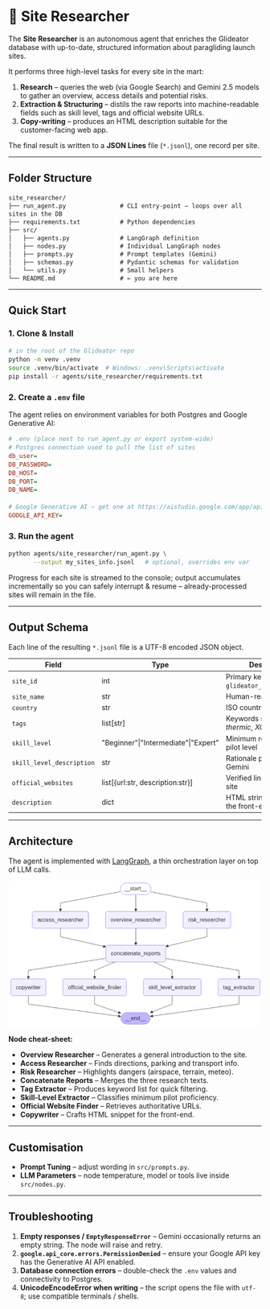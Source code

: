 # 📍 Site Researcher

The **Site Researcher** is an autonomous agent that enriches the Glideator database with up-to-date, structured information about paragliding launch sites.

It performs three high-level tasks for every site in the mart:

1. **Research** – queries the web (via Google Search) and Gemini 2.5 models to gather an overview, access details and potential risks.
2. **Extraction & Structuring** – distils the raw reports into machine-readable fields such as skill level, tags and official website URLs.
3. **Copy-writing** – produces an HTML description suitable for the customer-facing web app.

The final result is written to a **JSON Lines** file (`*.jsonl`), one record per site.

---

## Folder Structure
```
site_researcher/
├── run_agent.py               # CLI entry-point – loops over all sites in the DB
├── requirements.txt           # Python dependencies
├── src/
│   ├── agents.py              # LangGraph definition
│   ├── nodes.py               # Individual LangGraph nodes
│   ├── prompts.py             # Prompt templates (Gemini)
│   ├── schemas.py             # Pydantic schemas for validation
│   └── utils.py               # Small helpers
└── README.md                  # ← you are here
```

---

## Quick Start

### 1. Clone & Install
```bash
# in the root of the Glideator repo
python -m venv .venv
source .venv/bin/activate  # Windows: .venv\Scripts\activate
pip install -r agents/site_researcher/requirements.txt
```

### 2. Create a `.env` file
The agent relies on environment variables for both Postgres and Google Generative AI:

```ini
# .env (place next to run_agent.py or export system-wide)
# Postgres connection used to pull the list of sites
db_user=
DB_PASSWORD=
DB_HOST=
DB_PORT=
DB_NAME=

# Google Generative AI – get one at https://aistudio.google.com/app/apikey
GOOGLE_API_KEY=
```

### 3. Run the agent
```bash
python agents/site_researcher/run_agent.py \
       --output my_sites_info.jsonl   # optional, overrides env var
```

Progress for each site is streamed to the console; output accumulates incrementally so you can safely interrupt & resume – already-processed sites will remain in the file.

---

## Output Schema
Each line of the resulting `*.jsonl` file is a UTF-8 encoded JSON object.

| Field | Type | Description |
|-------|------|-------------|
| `site_id` | int | Primary key from `glideator_mart.dim_sites` |
| `site_name` | str | Human-readable name |
| `country` | str | ISO country code |
| `tags` | list[str] | Keywords such as _thermic_, _XC_, _soaring_… |
| `skill_level` | "Beginner"\|"Intermediate"\|"Expert" | Minimum recommended pilot level |
| `skill_level_description` | str | Rationale provided by Gemini |
| `official_websites` | list[{url:str, description:str}] | Verified links about the site |
| `description` | dict | HTML string(s) ready for the front-end |

---

## Architecture

The agent is implemented with [LangGraph](https://github.com/langchain-ai/langgraph), a thin orchestration layer on top of LLM calls.

![Site Researcher LangGraph](site_researcher.png)

**Node cheat-sheet:**

* **Overview Researcher** – Generates a general introduction to the site.
* **Access Researcher** – Finds directions, parking and transport info.
* **Risk Researcher** – Highlights dangers (airspace, terrain, meteo).
* **Concatenate Reports** – Merges the three research texts.
* **Tag Extractor** – Produces keyword list for quick filtering.
* **Skill-Level Extractor** – Classifies minimum pilot proficiency.
* **Official Website Finder** – Retrieves authoritative URLs.
* **Copywriter** – Crafts HTML snippet for the front-end.

---

## Customisation

* **Prompt Tuning** – adjust wording in `src/prompts.py`.
* **LLM Parameters** – node temperature, model or tools live inside `src/nodes.py`.

---

## Troubleshooting

1. **Empty responses / `EmptyResponseError`** – Gemini occasionally returns an empty string. The node will raise and retry.
2. **`google.api_core.errors.PermissionDenied`** – ensure your Google API key has the Generative AI API enabled.
3. **Database connection errors** – double-check the `.env` values and connectivity to Postgres.
4. **UnicodeEncodeError when writing** – the script opens the file with `utf-8`; use compatible terminals / shells.
